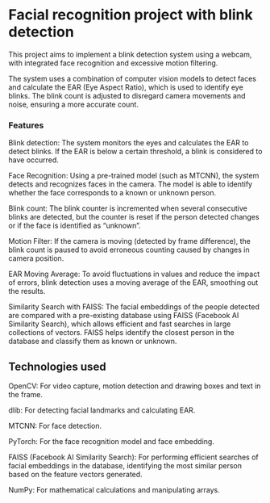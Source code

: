<h1>Facial recognition project with blink detection </h1>

<p>This project aims to implement a blink detection system using a webcam, with integrated face recognition and excessive motion filtering.</p> 
<p>The system uses a combination of computer vision models to detect faces and calculate the EAR (Eye Aspect Ratio), which is used to identify eye blinks. The blink count is adjusted to disregard camera movements and noise, ensuring a more accurate count.</p>

<h3>Features</h3>

 <p>Blink detection: The system monitors the eyes and calculates the EAR to detect blinks. If the EAR is below a certain threshold, a blink is considered to have occurred.</p>
 <p>Face Recognition: Using a pre-trained model (such as MTCNN), the system detects and recognizes faces in the camera. The model is able to identify whether the face corresponds to a known or unknown person. </p>
 <p>
    Blink count: The blink counter is incremented when several consecutive blinks are detected, but the counter is reset if the person detected changes or if the face is identified as “unknown”.</p>
    <p>Motion Filter: If the camera is moving (detected by frame difference), the blink count is paused to avoid erroneous counting caused by changes in camera position.</p>
    <p>EAR Moving Average: To avoid fluctuations in values and reduce the impact of errors, blink detection uses a moving average of the EAR, smoothing out the results.</p>
    <p>Similarity Search with FAISS: The facial embeddings of the people detected are compared with a pre-existing database using FAISS (Facebook AI Similarity Search), which allows efficient and fast searches in large collections of vectors. FAISS helps identify the closest person in the database and classify them as known or unknown.</p>

 <h2>Technologies used</h2>
 <p>OpenCV: For video capture, motion detection and drawing boxes and text in the frame.</p>
 <p> dlib: For detecting facial landmarks and calculating EAR.</p>
  <p>MTCNN: For face detection.</p>  
  <p> PyTorch: For the face recognition model and face embedding.</p>
  <p>FAISS (Facebook AI Similarity Search): For performing efficient searches of facial embeddings in the database, identifying the most similar person based on the feature vectors generated.
  </p>
  <p> NumPy: For mathematical calculations and manipulating arrays.</p>
   
    

    
